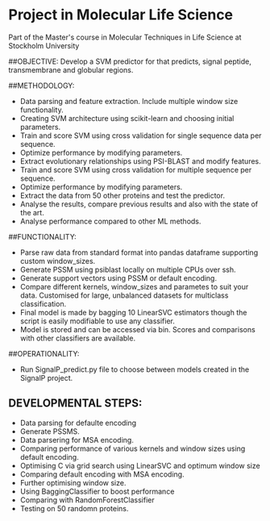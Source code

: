 # Project in Molecular Life Science
Part of the Master's course in Molecular Techniques in Life Science at Stockholm University

##OBJECTIVE: 
 Develop a SVM predictor for that predicts, signal peptide, transmembrane and globular regions.
 
##METHODOLOGY:
*	Data parsing and feature extraction. Include multiple window size functionality.
*	Creating SVM architecture using scikit-learn and choosing initial parameters.
*	Train and score SVM using cross validation for single sequence data per sequence.
*	Optimize performance by modifying parameters.
*	Extract evolutionary relationships using PSI-BLAST and modify features.
*	Train and score SVM using cross validation for multiple sequence per sequence.
*	Optimize performance by modifying parameters.
*	Extract the data from 50 other proteins and test the predictor.
*	Analyse the results, compare previous results and also with the state of the art.
*	Analyse performance compared to other ML methods.

##FUNCTIONALITY:
*   Parse raw data from standard format into pandas dataframe supporting custom window_sizes.
*   Generate PSSM using psiblast locally on multiple CPUs over ssh.
*   Generate support vectors using PSSM or default encoding.
*   Compare different kernels, window_sizes and parametes to suit your data. Customised for large, unbalanced datasets for multiclass classification.
*   Final model is made by bagging 10 LinearSVC estimators though the script is easily modifiable to use any classifier.
*   Model is stored and can be accessed via bin. Scores and comparisons with other classifiers are available.

##OPERATIONALITY:
*   Run SignalP_predict.py file to choose between models created in the SignalP project.

## DEVELOPMENTAL STEPS:
*   Data parsing for defaulte encoding
*   Generate PSSMS.
*   Data parsering for MSA encoding.
*   Comparing performance of various kernels and window sizes using default encoding.
*   Optimising C via grid search using LinearSVC and optimum window size
*   Comparing default encoding with MSA encoding.
*   Further optimising window size.
*   Using BaggingClassifier to boost performance
*   Comparing with RandomForestClassifier
*   Testing on 50 randomn proteins.

